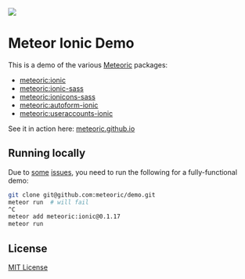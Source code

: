 ![](http://f.cl.ly/items/391y4708420P0H001k1G/meteoric.png)

# Meteor Ionic Demo

This is a demo of the various [Meteoric](https://github.com/meteoric) packages:

- [meteoric:ionic](https://github.com/meteoric/meteor-ionic)
- [meteoric:ionic-sass](https://github.com/meteoric/ionic-sass)
- [meteoric:ionicons-sass](https://github.com/meteoric/ionicons-sass)
- [meteoric:autoform-ionic](https://github.com/meteoric/autoform-ionic)
- [meteoric:useraccounts-ionic](https://github.com/meteoric/useraccounts-ionic)

See it in action here: [meteoric.github.io](http://meteoric.github.io)

## Running locally

Due to [some](https://github.com/meteoric/demo/issues/4) [issues](https://github.com/meteoric/demo/issues/6), you need to run the following for a fully-functional demo:

```sh
git clone git@github.com:meteoric/demo.git
meteor run  # will fail
^C
meteor add meteoric:ionic@0.1.17
meteor run
```

## License
[MIT License](https://github.com/meteoric/demo/blob/master/LICENSE)
